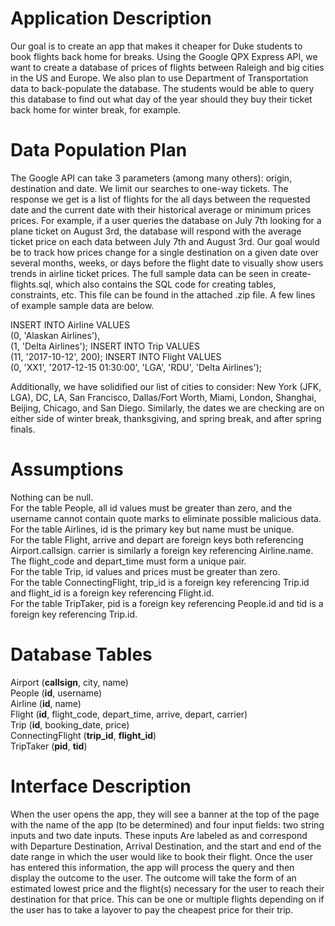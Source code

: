 # Application Description
Our goal is to create an app that makes it cheaper for Duke students to book flights back home for breaks. Using the Google QPX Express API, we want to create a database of prices of flights between Raleigh and big cities in the US and Europe. We also plan to use Department of Transportation data to back-populate the database. The students would be able to query this database to find out what day of the year should they buy their ticket back home for winter break, for example. 
# Data Population Plan
The Google API can take 3 parameters (among many others): origin, destination and date. We limit our searches to one-way tickets. The response we get is a list of flights for the all days between the requested date and the current date with their historical average or minimum prices prices. For example, if a user queries the database on July 7th looking for a plane ticket on August 3rd, the database will respond with the average ticket price on each data between July 7th and August 3rd. Our goal would be to track how prices change for a single destination on a given date over several months, weeks, or days before the flight date to visually show users trends in airline ticket prices.
The full sample data can be seen in create-flights.sql, which also contains the SQL code for creating tables, constraints, etc. This file can be found in the attached .zip file. A few lines of example sample data are below.  

INSERT INTO Airline VALUES  
(0, 'Alaskan Airlines'),  
(1, 'Delta Airlines');
INSERT INTO Trip VALUES  
(11, '2017-10-12', 200);
INSERT INTO Flight VALUES  
(0, 'XX1', '2017-12-15 01:30:00', 'LGA', 'RDU', 'Delta Airlines');

Additionally, we have solidified our list of cities to consider: New York (JFK, LGA), DC, LA, San Francisco, Dallas/Fort Worth, Miami, London, Shanghai, Beijing, Chicago, and San Diego. Similarly, the dates we are checking are on either side of winter break, thanksgiving, and spring break, and after spring finals.
# Assumptions
Nothing can be null.  
For the table People, all id values must be greater than zero, and the username cannot contain quote marks to eliminate possible malicious data.  
For the table Airlines, id is the primary key but name must be unique.  
For the table Flight, arrive and depart are foreign keys both referencing Airport.callsign. carrier is similarly a foreign key referencing Airline.name. The flight_code and depart_time must form a unique pair.  
For the table Trip, id values and prices must be greater than zero.  
For the table ConnectingFlight, trip_id is a foreign key referencing Trip.id and flight_id is a foreign key referencing Flight.id.  
For the table TripTaker, pid is a foreign key referencing People.id and tid is a foreign key referencing Trip.id.  
# Database Tables
Airport (__callsign__, city, name)  
People (__id__, username)  
Airline (__id__, name)  
Flight (__id__, flight_code, depart_time, arrive, depart, carrier)  
Trip (__id__, booking_date, price)  
ConnectingFlight (__trip_id__, __flight_id__)  
TripTaker (__pid__, __tid__)  
# Interface Description
When the user opens the app, they will see a banner at the top of the page with the name of the app (to be determined) and four input fields: two string inputs and two date inputs. These inputs Are labeled as and correspond with Departure Destination, Arrival Destination, and the start and end of the date range in which the user would like to book their flight. Once the user has entered this information, the app will process the query and then display the outcome to the user. The outcome will take the form of an estimated lowest price and the flight(s) necessary for the user to reach their destination for that price. This can be one or multiple flights depending on if the user has to take a layover to pay the cheapest price for their trip.
